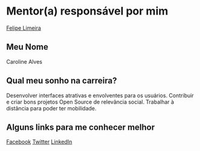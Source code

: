 # Mentor(a) responsável por mim

[Felipe Limeira](/mentores/perfis/luiz_felipe_limeira.md)

## Meu Nome

Caroline Alves

## Qual meu sonho na carreira?

Desenvolver interfaces atrativas e envolventes para os usuários. Contribuir e criar bons projetos Open Source de relevância social.
Trabalhar à distância para poder ter mobilidade. 

## Alguns links para me conhecer melhor

[Facebook](https://www.facebook.com/naogrita)
[Twitter](https://twitter.com/naogrita)
[LinkedIn](https://www.linkedin.com/in/caroline-alves-109686a1/)
